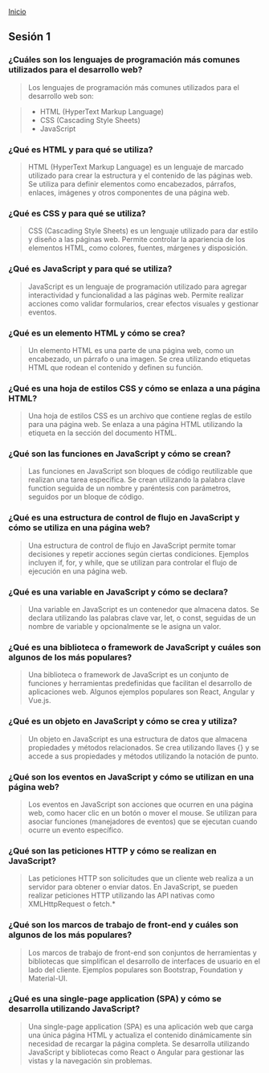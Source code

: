 <!-- No borrar o modificar -->

[Inicio](./index.md)

## Sesión 1

### ¿Cuáles son los lenguajes de programación más comunes utilizados para el desarrollo web?

> Los lenguajes de programación más comunes utilizados para el desarrollo web son:

> - HTML (HyperText Markup Language)
> - CSS (Cascading Style Sheets)
> - JavaScript

### ¿Qué es HTML y para qué se utiliza?

> HTML (HyperText Markup Language) es un lenguaje de marcado utilizado para crear la estructura y el contenido de las páginas web. Se utiliza para definir elementos como encabezados, párrafos, enlaces, imágenes y otros componentes de una página web.

### ¿Qué es CSS y para qué se utiliza?

> CSS (Cascading Style Sheets) es un lenguaje utilizado para dar estilo y diseño a las páginas web. Permite controlar la apariencia de los elementos HTML, como colores, fuentes, márgenes y disposición.

### ¿Qué es JavaScript y para qué se utiliza?

> JavaScript es un lenguaje de programación utilizado para agregar interactividad y funcionalidad a las páginas web. Permite realizar acciones como validar formularios, crear efectos visuales y gestionar eventos.

### ¿Qué es un elemento HTML y cómo se crea?

> Un elemento HTML es una parte de una página web, como un encabezado, un párrafo o una imagen. Se crea utilizando etiquetas HTML que rodean el contenido y definen su función.

### ¿Qué es una hoja de estilos CSS y cómo se enlaza a una página HTML?

> Una hoja de estilos CSS es un archivo que contiene reglas de estilo para una página web. Se enlaza a una página HTML utilizando la etiqueta <link> en la sección <head> del documento HTML.

### ¿Qué son las funciones en JavaScript y cómo se crean?

> Las funciones en JavaScript son bloques de código reutilizable que realizan una tarea específica. Se crean utilizando la palabra clave function seguida de un nombre y paréntesis con parámetros, seguidos por un bloque de código.

### ¿Qué es una estructura de control de flujo en JavaScript y cómo se utiliza en una página web?

> Una estructura de control de flujo en JavaScript permite tomar decisiones y repetir acciones según ciertas condiciones. Ejemplos incluyen if, for, y while, que se utilizan para controlar el flujo de ejecución en una página web.

### ¿Qué es una variable en JavaScript y cómo se declara?

> Una variable en JavaScript es un contenedor que almacena datos. Se declara utilizando las palabras clave var, let, o const, seguidas de un nombre de variable y opcionalmente se le asigna un valor.

### ¿Qué es una biblioteca o framework de JavaScript y cuáles son algunos de los más populares?

> Una biblioteca o framework de JavaScript es un conjunto de funciones y herramientas predefinidas que facilitan el desarrollo de aplicaciones web. Algunos ejemplos populares son React, Angular y Vue.js.

### ¿Qué es un objeto en JavaScript y cómo se crea y utiliza?

> Un objeto en JavaScript es una estructura de datos que almacena propiedades y métodos relacionados. Se crea utilizando llaves {} y se accede a sus propiedades y métodos utilizando la notación de punto.

### ¿Qué son los eventos en JavaScript y cómo se utilizan en una página web?

> Los eventos en JavaScript son acciones que ocurren en una página web, como hacer clic en un botón o mover el mouse. Se utilizan para asociar funciones (manejadores de eventos) que se ejecutan cuando ocurre un evento específico.

### ¿Qué son las peticiones HTTP y cómo se realizan en JavaScript?

> Las peticiones HTTP son solicitudes que un cliente web realiza a un servidor para obtener o enviar datos. En JavaScript, se pueden realizar peticiones HTTP utilizando las API nativas como XMLHttpRequest o fetch.\*

### ¿Qué son los marcos de trabajo de front-end y cuáles son algunos de los más populares?

> Los marcos de trabajo de front-end son conjuntos de herramientas y bibliotecas que simplifican el desarrollo de interfaces de usuario en el lado del cliente. Ejemplos populares son Bootstrap, Foundation y Material-UI.

### ¿Qué es una single-page application (SPA) y cómo se desarrolla utilizando JavaScript?

> Una single-page application (SPA) es una aplicación web que carga una única página HTML y actualiza el contenido dinámicamente sin necesidad de recargar la página completa. Se desarrolla utilizando JavaScript y bibliotecas como React o Angular para gestionar las vistas y la navegación sin problemas.
